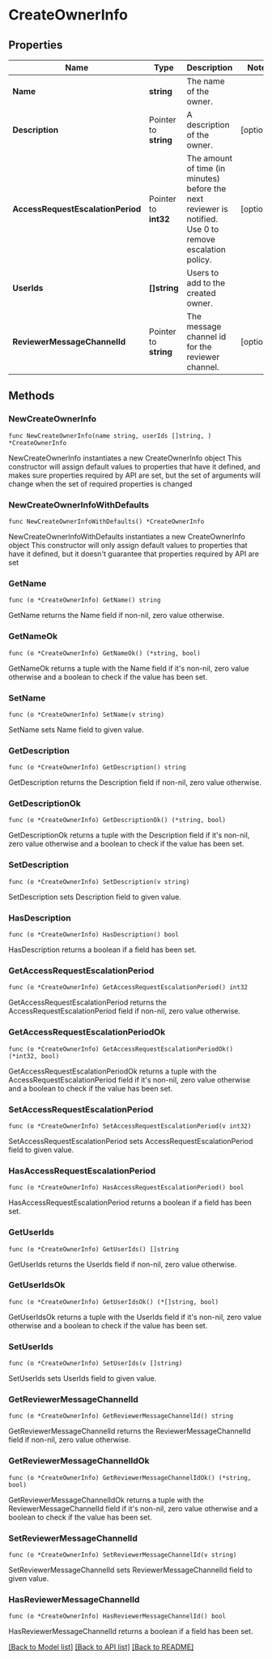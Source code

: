 # CreateOwnerInfo

## Properties

Name | Type | Description | Notes
------------ | ------------- | ------------- | -------------
**Name** | **string** | The name of the owner. | 
**Description** | Pointer to **string** | A description of the owner. | [optional] 
**AccessRequestEscalationPeriod** | Pointer to **int32** | The amount of time (in minutes) before the next reviewer is notified. Use 0 to remove escalation policy. | [optional] 
**UserIds** | **[]string** | Users to add to the created owner. | 
**ReviewerMessageChannelId** | Pointer to **string** | The message channel id for the reviewer channel. | [optional] 

## Methods

### NewCreateOwnerInfo

`func NewCreateOwnerInfo(name string, userIds []string, ) *CreateOwnerInfo`

NewCreateOwnerInfo instantiates a new CreateOwnerInfo object
This constructor will assign default values to properties that have it defined,
and makes sure properties required by API are set, but the set of arguments
will change when the set of required properties is changed

### NewCreateOwnerInfoWithDefaults

`func NewCreateOwnerInfoWithDefaults() *CreateOwnerInfo`

NewCreateOwnerInfoWithDefaults instantiates a new CreateOwnerInfo object
This constructor will only assign default values to properties that have it defined,
but it doesn't guarantee that properties required by API are set

### GetName

`func (o *CreateOwnerInfo) GetName() string`

GetName returns the Name field if non-nil, zero value otherwise.

### GetNameOk

`func (o *CreateOwnerInfo) GetNameOk() (*string, bool)`

GetNameOk returns a tuple with the Name field if it's non-nil, zero value otherwise
and a boolean to check if the value has been set.

### SetName

`func (o *CreateOwnerInfo) SetName(v string)`

SetName sets Name field to given value.


### GetDescription

`func (o *CreateOwnerInfo) GetDescription() string`

GetDescription returns the Description field if non-nil, zero value otherwise.

### GetDescriptionOk

`func (o *CreateOwnerInfo) GetDescriptionOk() (*string, bool)`

GetDescriptionOk returns a tuple with the Description field if it's non-nil, zero value otherwise
and a boolean to check if the value has been set.

### SetDescription

`func (o *CreateOwnerInfo) SetDescription(v string)`

SetDescription sets Description field to given value.

### HasDescription

`func (o *CreateOwnerInfo) HasDescription() bool`

HasDescription returns a boolean if a field has been set.

### GetAccessRequestEscalationPeriod

`func (o *CreateOwnerInfo) GetAccessRequestEscalationPeriod() int32`

GetAccessRequestEscalationPeriod returns the AccessRequestEscalationPeriod field if non-nil, zero value otherwise.

### GetAccessRequestEscalationPeriodOk

`func (o *CreateOwnerInfo) GetAccessRequestEscalationPeriodOk() (*int32, bool)`

GetAccessRequestEscalationPeriodOk returns a tuple with the AccessRequestEscalationPeriod field if it's non-nil, zero value otherwise
and a boolean to check if the value has been set.

### SetAccessRequestEscalationPeriod

`func (o *CreateOwnerInfo) SetAccessRequestEscalationPeriod(v int32)`

SetAccessRequestEscalationPeriod sets AccessRequestEscalationPeriod field to given value.

### HasAccessRequestEscalationPeriod

`func (o *CreateOwnerInfo) HasAccessRequestEscalationPeriod() bool`

HasAccessRequestEscalationPeriod returns a boolean if a field has been set.

### GetUserIds

`func (o *CreateOwnerInfo) GetUserIds() []string`

GetUserIds returns the UserIds field if non-nil, zero value otherwise.

### GetUserIdsOk

`func (o *CreateOwnerInfo) GetUserIdsOk() (*[]string, bool)`

GetUserIdsOk returns a tuple with the UserIds field if it's non-nil, zero value otherwise
and a boolean to check if the value has been set.

### SetUserIds

`func (o *CreateOwnerInfo) SetUserIds(v []string)`

SetUserIds sets UserIds field to given value.


### GetReviewerMessageChannelId

`func (o *CreateOwnerInfo) GetReviewerMessageChannelId() string`

GetReviewerMessageChannelId returns the ReviewerMessageChannelId field if non-nil, zero value otherwise.

### GetReviewerMessageChannelIdOk

`func (o *CreateOwnerInfo) GetReviewerMessageChannelIdOk() (*string, bool)`

GetReviewerMessageChannelIdOk returns a tuple with the ReviewerMessageChannelId field if it's non-nil, zero value otherwise
and a boolean to check if the value has been set.

### SetReviewerMessageChannelId

`func (o *CreateOwnerInfo) SetReviewerMessageChannelId(v string)`

SetReviewerMessageChannelId sets ReviewerMessageChannelId field to given value.

### HasReviewerMessageChannelId

`func (o *CreateOwnerInfo) HasReviewerMessageChannelId() bool`

HasReviewerMessageChannelId returns a boolean if a field has been set.


[[Back to Model list]](../README.md#documentation-for-models) [[Back to API list]](../README.md#documentation-for-api-endpoints) [[Back to README]](../README.md)


